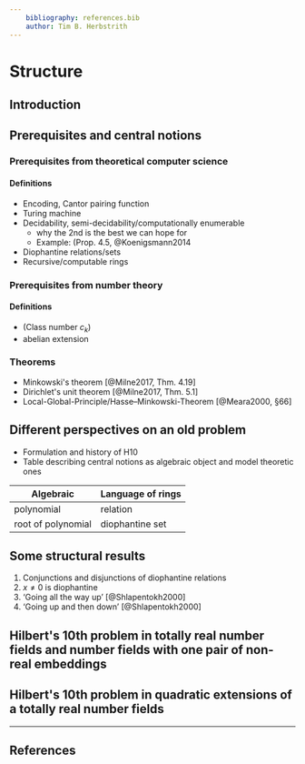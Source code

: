 ```yaml
---
    bibliography: references.bib
    author: Tim B. Herbstrith
---
```


# Structure

## Introduction

## Prerequisites and central notions

### Prerequisites from theoretical computer science

#### Definitions

- Encoding, Cantor pairing function
- Turing machine
- Decidability, semi-decidability/computationally enumerable
    - why the 2nd is the best we can hope for
    - Example: (Prop. 4.5, @Koenigsmann2014
- Diophantine relations/sets
- Recursive/computable rings

### Prerequisites from number theory

#### Definitions

- (Class number $c_k$)
- abelian extension

### Theorems

- Minkowski's theorem [@Milne2017, Thm. 4.19]
- Dirichlet's unit theorem [@Milne2017, Thm. 5.1]
- Local-Global-Principle/Hasse–Minkowski-Theorem [@Meara2000, §66]

## Different perspectives on an old problem

- Formulation and history of H10
- Table describing central notions as algebraic object and model theoretic ones

| Algebraic          | Language of rings |
| ------------------ | ----------------- |
| polynomial         | relation          |
| root of polynomial | diophantine set   |

## Some structural results

1. Conjunctions and disjunctions of diophantine relations
2. $x ≠ 0$ is diophantine
2. ‘Going all the way up’ [@Shlapentokh2000]
3. ‘Going up and then down’ [@Shlapentokh2000]

## Hilbert's 10th problem in totally real number fields and number fields with one pair of non-real embeddings

## Hilbert's 10th problem in quadratic extensions of a totally real number fields


[wiki Minkowski's theorem]: https://en.wikipedia.org/wiki/Minkowski%27s_theorem

---

## References
